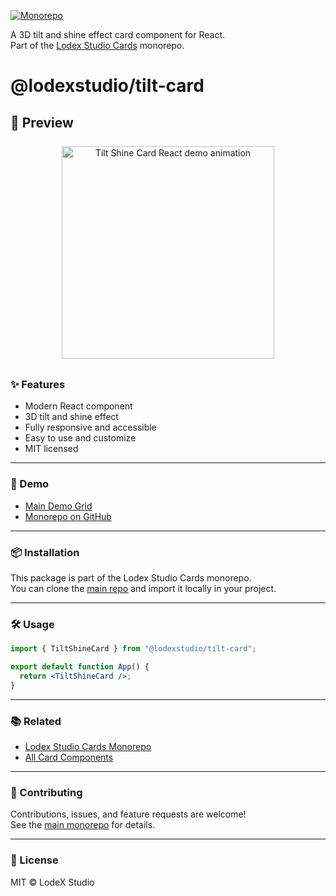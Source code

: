[![Monorepo](https://img.shields.io/badge/Monorepo-LodexStudioCards-blue)](https://github.com/lodsa-ntos/lodexstudio-cards)

A 3D tilt and shine effect card component for React.  
Part of the [Lodex Studio Cards](https://github.com/lodsa-ntos/lodexstudio-cards) monorepo.

# @lodexstudio/tilt-card

## 🎥 Preview
<p align="center">
  <img src="./public/highlight-tiltshine.gif" alt="Tilt Shine Card React demo animation" width="340" style="margin:8px;" />
</p>

### ✨ Features

- Modern React component
- 3D tilt and shine effect
- Fully responsive and accessible
- Easy to use and customize
- MIT licensed

---

### 🚀 Demo

- [Main Demo Grid](https://lodexstudio-cards.vercel.app/)  
- [Monorepo on GitHub](https://github.com/lodsa-ntos/lodexstudio-cards)

---

### 📦 Installation

This package is part of the Lodex Studio Cards monorepo.  
You can clone the [main repo](https://github.com/lodsa-ntos/lodexstudio-cards) and import it locally in your project.

---

### 🛠 Usage

```jsx
import { TiltShineCard } from "@lodexstudio/tilt-card";

export default function App() {
  return <TiltShineCard />;
}
```

---

### 📚 Related

- [Lodex Studio Cards Monorepo](https://github.com/lodsa-ntos/lodexstudio-cards)
- [All Card Components](https://lodexstudio-cards.vercel.app/)

---

### 🤝 Contributing

Contributions, issues, and feature requests are welcome!  
See the [main monorepo](https://github.com/lodsa-ntos/lodexstudio-cards) for details.

---

### 📜 License

MIT © LodeX Studio
